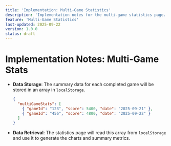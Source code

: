 ```yaml
---
title: 'Implementation: Multi-Game Statistics'
description: 'Implementation notes for the multi-game statistics page.'
feature: 'Multi-Game Statistics'
last-updated: 2025-09-22
version: 1.0.0
status: draft
---
```


# Implementation Notes: Multi-Game Stats

- **Data Storage**: The summary data for each completed game will be stored in an array in `localStorage`.
    ```json
    {
      "multiGameStats": [
        { "gameId": "123", "score": 5400, "date": "2025-09-21" },
        { "gameId": "456", "score": 4800, "date": "2025-09-22" }
      ]
    }
    ```
- **Data Retrieval**: The statistics page will read this array from `localStorage` and use it to generate the charts and summary metrics.
